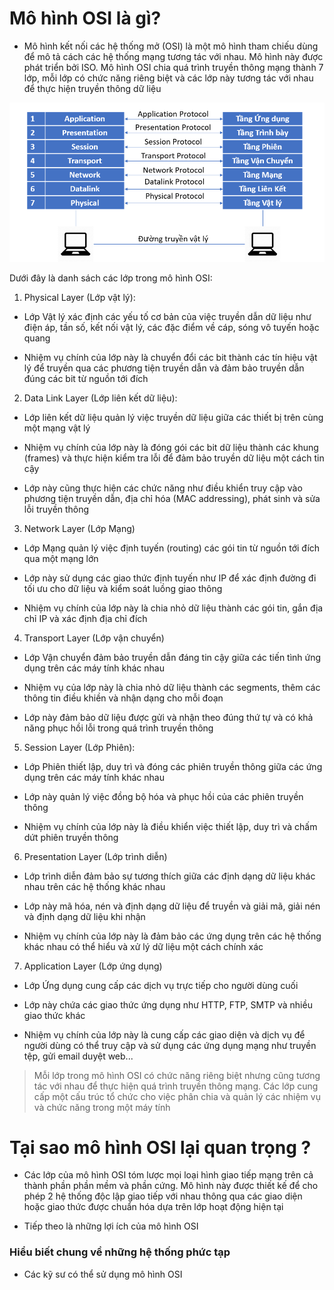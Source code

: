 # Mô hình OSI là gì?

- Mô hình kết nối các hệ thống mở (OSI) là một mô hình tham chiếu dùng để mô tả cách các hệ thống mạng tương tác với nhau. Mô hình này được phát triển bởi ISO. Mô hình OSI chia quá trình truyền thông mạng thành 7 lớp, mỗi lớp có chức năng riêng biệt và các lớp này tương tác với nhau để thực hiện truyền thông dữ liệu

![](../image/mo-hinh-OSI.png)

Dưới đây là danh sách các lớp trong mô hình OSI:

1. Physical Layer (Lớp vật lý):

- Lớp Vật lý xác định các yếu tố cơ bản của việc truyền dẫn dữ liệu như điện áp, tần số, kết nối vật lý, các đặc điểm về cáp, sóng vô tuyến hoặc quang 

- Nhiệm vụ chính của lớp này là chuyển đổi các bit thành các tín hiệu vật lý để truyền qua các phương tiện truyền dẫn và đảm bảo truyền dẫn đúng các bit từ nguồn tới đích

2. Data Link Layer (Lớp liên kết dữ liệu):

- Lớp liên kết dữ liệu quản lý việc truyền dữ liệu giữa các thiết bị trên cùng một mạng vật lý 

- Nhiệm vụ chính của lớp này là đóng gói các bit dữ liệu thành các khung (frames) và thực hiện kiểm tra lỗi để đảm bảo truyền dữ liệu một cách tin cậy 

- Lớp này cũng thực hiện các chức năng như điều khiển truy cập vào phương tiện truyền dẫn, địa chỉ hóa (MAC addressing), phát sinh và sửa lỗi truyền thông

3. Network Layer (Lớp Mạng)

- Lớp Mạng quản lý việc định tuyến (routing) các gói tin từ nguồn tới đích qua một mạng lớn

- Lớp này sử dụng các giao thức định tuyến như IP để xác định đường đi tối ưu cho dữ liệu và kiểm soát luồng giao thông

- Nhiệm vụ chính của lớp này là chia nhỏ dữ liệu thành các gói tin, gắn địa chỉ IP và xác định địa chỉ đích

4. Transport Layer (Lớp vận chuyển)

- Lớp Vận chuyển đảm bảo truyền dẫn đáng tin cậy giữa các tiến tình ứng dụng trên các máy tính khác nhau

- Nhiệm vụ của lớp này là chia nhỏ dữ liệu thành các segments, thêm các thông tin điều khiền và nhận dạng cho mỗi đoạn

- Lớp này đảm bảo dữ liệu được gửi và nhận theo đúng thứ tự và có khả năng phục hồi lỗi trong quá trình truyền thông

5. Session Layer (Lớp Phiên):

- Lớp Phiên thiết lập, duy trì và đóng các phiên truyền thông giữa các ứng dụng trên các máy tính khác nhau 

- Lớp này quản lý việc đồng bộ hóa và phục hồi của các phiên truyền thông

- Nhiệm vụ chính của lớp này là điều khiển việc thiết lập, duy trì và chấm dứt phiên truyền thông

6. Presentation Layer (Lớp trình diễn)

- Lớp trình diễn đảm bảo sự tương thích giữa các định dạng dữ liệu khác nhau trên các hệ thống khác nhau

- Lớp này mã hóa, nén và định dạng dữ liệu để truyền và giải mã, giải nén và định dạng dữ liệu khi nhận

- Nhiệm vụ chính của lớp này là đảm bảo các ứng dụng trên các hệ thống khác nhau có thể hiểu và xử lý dữ liệu một cách chính xác 

7. Application Layer (Lớp ứng dụng)

- Lớp Ứng dụng cung cấp các dịch vụ trực tiếp cho người dùng cuối

- Lớp này chứa các giao thức ứng dụng như HTTP, FTP, SMTP và nhiều giao thức khác 

- Nhiệm vụ chính của lớp này là cung cấp các giao diện và dịch vụ để người dùng có thể truy cập và sử dụng các ứng dụng mạng như truyền tệp, gửi email duyệt web...

> Mỗi lớp trong mô hình OSI có chức năng riêng biệt nhưng cũng tương tác với nhau để thực hiện quá trình truyền thông mạng. Các lớp cung cấp một cấu trúc tổ chức cho việc phân chia và quản lý các nhiệm vụ và chức năng trong một máy tính

# Tại sao mô hình OSI lại quan trọng ?

- Các lớp của mô hình OSI tóm lược mọi loại hình giao tiếp mạng trên cả thành phần phần mềm và phần cứng. Mô hình này được thiết kế để cho phép 2 hệ thống độc lập giao tiếp với nhau thông qua các giao diện hoặc giao thức được chuẩn hóa dựa trên lớp hoạt động hiện tại

- Tiếp theo là những lợi ích của mô hình OSI

### Hiểu biết chung về những hệ thống phức tạp 

- Các kỹ sư có thể sử dụng mô hình OSI 